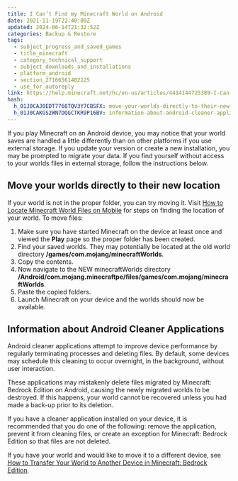 ```yaml
---
title: I Can’t Find my Minecraft World on Android
date: 2021-11-19T22:40:09Z
updated: 2024-06-14T21:32:52Z
categories: Backup & Restore
tags:
  - subject_progress_and_saved_games
  - title_minecraft
  - category_technical_support
  - subject_downloads_and_installations
  - platform_android
  - section_27166561402125
  - use_for_autoreply
link: https://help.minecraft.net/hc/en-us/articles/4414144725389-I-Can-t-Find-my-Minecraft-World-on-Android
hash:
  h_01J0CAJ0EDT7768TQV3Y7CBSFX: move-your-worlds-directly-to-their-new-location
  h_01J0CAKGS2WN7DQGCTKR9P16BV: information-about-android-cleaner-applications
---
```


If you play Minecraft on an Android device, you may notice that your world saves are handled a little differently than on other platforms if you use external storage. If you update your version or create a new installation, you may be prompted to migrate your data. If you find yourself without access to your worlds files in external storage, follow the instructions below.

## Move your worlds directly to their new location

If your world is not in the proper folder, you can try moving it. Visit [How to Locate Minecraft World Files on Mobile](./How-to-Locate-Minecraft-World-Files-on-Mobile.md) for steps on finding the location of your world. To move files:

1.  Make sure you have started Minecraft on the device at least once and viewed the **Play** page so the proper folder has been created.
2.  Find your saved worlds. They may potentially be located at the old world directory **/games/com.mojang/minecraftWorlds**.
3.  Copy the contents.
4.  Now navigate to the NEW minecraftWorlds directory **/Android/com.mojang.minecraftpe/files/games/com.mojang/minecraftWorlds**.
5.  Paste the copied folders.
6.  Launch Minecraft on your device and the worlds should now be available.

## Information about Android Cleaner Applications

Android cleaner applications attempt to improve device performance by regularly terminating processes and deleting files. By default, some devices may schedule this cleaning to occur overnight, in the background, without user interaction.

These applications may mistakenly delete files migrated by Minecraft: Bedrock Edition on Android, causing the newly migrated worlds to be destroyed. If this happens, your world cannot be recovered unless you had made a back-up prior to its deletion.

If you have a cleaner application installed on your device, it is recommended that you do one of the following: remove the application, prevent it from cleaning files, or create an exception for Minecraft: Bedrock Edition so that files are not deleted.

If you have your world and would like to move it to a different device, see [How to Transfer Your World to Another Device in Minecraft: Bedrock Edition](./Use-Realms-to-transfer-a-Minecraft-Bedrock-Edition-World-to-Another-Device.md).

